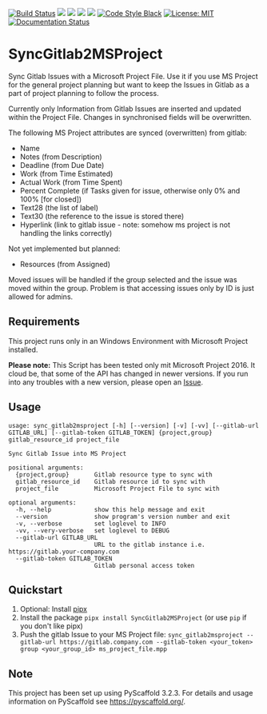 [![Build Status](https://travis-ci.org/CarliJoy/SyncGitlab2MSProject.svg?branch=master)](https://travis-ci.org/CarliJoy/SyncGitlab2MSProject)
[![](https://img.shields.io/pypi/v/SyncGitlab2MSProject.svg)](https://pypi.org/project/SyncGitlab2MSProject/)
[![](https://img.shields.io/pypi/pyversions/SyncGitlab2MSProject.svg)](https://pypi.org/project/SyncGitlab2MSProject/)
[![](https://img.shields.io/pypi/wheel/SyncGitlab2MSProject.svg)](https://pypi.org/project/SyncGitlab2MSProject/)
[![](https://img.shields.io/pypi/status/SyncGitlab2MSProject.svg)](https://pypi.org/project/SyncGitlab2MSProject/)
[![Code Style Black](https://img.shields.io/badge/code%20style-black-000000.svg)](https://github.com/psf/black)
[![License: MIT](https://img.shields.io/badge/License-MIT-yellow.svg)](https://opensource.org/licenses/MIT)
[![Documentation Status](https://readthedocs.org/projects/syncgitlab2msproject/badge/?version=latest)](https://syncgitlab2msproject.readthedocs.io/en/latest/?badge=latest)

# SyncGitlab2MSProject

Sync Gitlab Issues with a Microsoft Project File.
Use it if you use MS Project for the general project planning but want to keep
the Issues in Gitlab as a part of project planning to follow the process.

Currently only Information from Gitlab Issues are inserted and updated within the
Project File. Changes in synchronised fields will be overwritten.

The following MS Project attributes are synced (overwritten) from gitlab:
  - Name
  - Notes (from Description)
  - Deadline (from Due Date)
  - Work (from Time Estimated)
  - Actual Work (from Time Spent)
  - Percent Complete (if Tasks given for issue, otherwise only 0% and 100% [for closed])
  - Text28 (the list of label)
  - Text30 (the reference to the issue is stored there)
  - Hyperlink (link to gitlab issue - note: somehow ms project is not handling the links correctly) 

Not yet implemented but planned:
  - Resources (from Assigned)

Moved issues will be handled if the group selected and the issue was moved within the 
group. Problem is that accessing issues only by ID is just allowed for admins.
## Requirements
This project runs only in an Windows Environment with Microsoft Project installed.

**Please note:** This Script has been tested only mit Microsoft Project 2016.
It cloud be, that some of the API has changed in newer versions. 
If you run into any troubles with a new version, please open an 
[Issue](https://github.com/CarliJoy/SyncGitlab2MSProject/issues/new). 
 
## Usage
```
usage: sync_gitlab2msproject [-h] [--version] [-v] [-vv] [--gitlab-url GITLAB_URL] [--gitlab-token GITLAB_TOKEN] {project,group} gitlab_resource_id project_file

Sync Gitlab Issue into MS Project

positional arguments:
  {project,group}       Gitlab resource type to sync with
  gitlab_resource_id    Gitlab resource id to sync with
  project_file          Microsoft Project File to sync with

optional arguments:
  -h, --help            show this help message and exit
  --version             show program's version number and exit
  -v, --verbose         set loglevel to INFO
  -vv, --very-verbose   set loglevel to DEBUG
  --gitlab-url GITLAB_URL
                        URL to the gitlab instance i.e. https://gitlab.your-company.com
  --gitlab-token GITLAB_TOKEN
                        Gitlab personal access token

```

## Quickstart
1. Optional: Install [pipx](https://github.com/pipxproject/pipx)
2. Install the package `pipx install SyncGitlab2MSProject` (or use `pip` if you don't like pipx)
3. Push the gitlab Issue to your MS Project file:
`sync_gitlab2msproject --gitlab-url https://gitlab.company.com --gitlab-token <your_token> group <your_group_id> ms_project_file.mpp`

## Note

This project has been set up using PyScaffold 3.2.3. For details and usage
information on PyScaffold see https://pyscaffold.org/.
